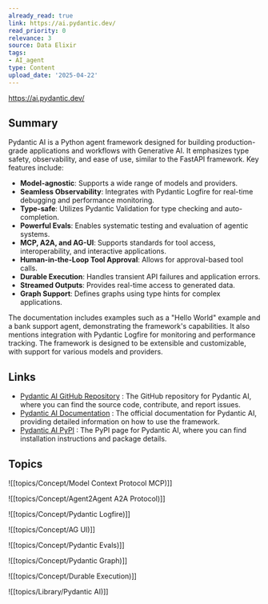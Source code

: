 ```yaml
---
already_read: true
link: https://ai.pydantic.dev/
read_priority: 0
relevance: 3
source: Data Elixir
tags:
- AI_agent
type: Content
upload_date: '2025-04-22'
---
```


https://ai.pydantic.dev/
## Summary

Pydantic AI is a Python agent framework designed for building production-grade applications and workflows with Generative AI. It emphasizes type safety, observability, and ease of use, similar to the FastAPI framework. Key features include:

- **Model-agnostic**: Supports a wide range of models and providers.
- **Seamless Observability**: Integrates with Pydantic Logfire for real-time debugging and performance monitoring.
- **Type-safe**: Utilizes Pydantic Validation for type checking and auto-completion.
- **Powerful Evals**: Enables systematic testing and evaluation of agentic systems.
- **MCP, A2A, and AG-UI**: Supports standards for tool access, interoperability, and interactive applications.
- **Human-in-the-Loop Tool Approval**: Allows for approval-based tool calls.
- **Durable Execution**: Handles transient API failures and application errors.
- **Streamed Outputs**: Provides real-time access to generated data.
- **Graph Support**: Defines graphs using type hints for complex applications.

The documentation includes examples such as a "Hello World" example and a bank support agent, demonstrating the framework's capabilities. It also mentions integration with Pydantic Logfire for monitoring and performance tracking. The framework is designed to be extensible and customizable, with support for various models and providers.
## Links

- [Pydantic AI GitHub Repository](https://github.com/pydantic/pydantic-ai) : The GitHub repository for Pydantic AI, where you can find the source code, contribute, and report issues.
- [Pydantic AI Documentation](https://docs.pydantic.dev/latest/) : The official documentation for Pydantic AI, providing detailed information on how to use the framework.
- [Pydantic AI PyPI](https://pypi.python.org/pypi/pydantic-ai) : The PyPI page for Pydantic AI, where you can find installation instructions and package details.

## Topics

![[topics/Concept/Model Context Protocol MCP)]]

![[topics/Concept/Agent2Agent A2A Protocol)]]

![[topics/Concept/Pydantic Logfire)]]

![[topics/Concept/AG UI)]]

![[topics/Concept/Pydantic Evals)]]

![[topics/Concept/Pydantic Graph)]]

![[topics/Concept/Durable Execution)]]

![[topics/Library/Pydantic AI)]]
